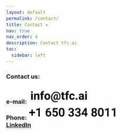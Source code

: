 ```yaml
---
layout: default
permalink: /contact/
title: Contact ✉
nav: true
nav_order: 4
description: Contact tfc.ai
toc:
  sidebar: left
---
```

<p><h3>
Contact us:<br /><br />
e-mail: <img style="height: 45px;" src="/assets/img/info-address_transp.png"><br />
Phone: <img style="height: 40px;" src="/assets/img/contact-phone.jpg"><br />
<strong><a target="_blank" title="tfc.ai at LinkedIn" href="https://www.linkedin.com/in/dnlang/">LinkedIn</a></strong><br />
            
</h3></p>